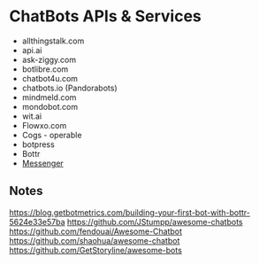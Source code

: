 # ChatBots APIs & Services

- allthingstalk.com
- api.ai
- ask-ziggy.com
- botlibre.com
- chatbot4u.com
- chatbots.io (Pandorabots)
- mindmeld.com
- mondobot.com
- wit.ai
- Flowxo.com
- Cogs - operable
- botpress
- Bottr
- [Messenger](https://messenger.fb.com/)

## Notes
https://blog.getbotmetrics.com/building-your-first-bot-with-bottr-5624e33e57ba
https://github.com/JStumpp/awesome-chatbots
https://github.com/fendouai/Awesome-Chatbot
https://github.com/shaohua/awesome-chatbot
https://github.com/GetStoryline/awesome-bots
